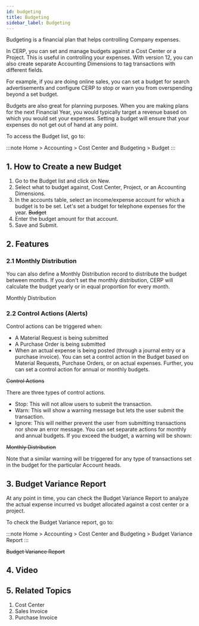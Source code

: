 ```yaml
---
id: budgeting
title: Budgeting
sidebar_label: Budgeting
---
```


Budgeting is a financial plan that helps controlling Company expenses.

In CERP, you can set and manage budgets against a Cost Center or a Project. This is useful in controlling your expenses. With version 12, you can also create separate Accounting Dimensions to tag transactions with different fields.

For example, if you are doing online sales, you can set a budget for search advertisements and configure CERP to stop or warn you from overspending beyond a set budget.

Budgets are also great for planning purposes. When you are making plans for the next Financial Year, you would typically target a revenue based on which you would set your expenses. Setting a budget will ensure that your expenses do not get out of hand at any point.

To access the Budget list, go to:

:::note
Home > Accounting > Cost Center and Budgeting > Budget
:::

## 1. How to Create a new Budget

1. Go to the Budget list and click on New.
1. Select what to budget against, Cost Center, Project, or an Accounting Dimensions.
1. In the accounts table, select an income/expense account for which a budget is to be set. Let's set a budget for telephone expenses for the year.
   ~~Budget~~
1. Enter the budget amount for that account.
1. Save and Submit.

## 2. Features

### 2.1 Monthly Distribution

You can also define a Monthly Distribution record to distribute the budget between months. If you don't set the monthly distribution, CERP will calculate the budget yearly or in equal proportion for every month.

Monthly Distribution

### 2.2 Control Actions (Alerts)

Control actions can be triggered when:

- A Material Request is being submitted
- A Purchase Order is being submitted
- When an actual expense is being posted (through a journal entry or a purchase invoice).
  You can set a control action in the Budget based on Material Requests, Purchase Orders, or on actual expenses. Further, you can set a control action for annual or monthly budgets.

~~Control Actions~~

There are three types of control actions.

- Stop: This will not allow users to submit the transaction.
- Warn: This will show a warning message but lets the user submit the transaction.
- Ignore: This will neither prevent the user from submitting transactions nor show an error message.
  You can set separate actions for monthly and annual budgets. If you exceed the budget, a warning will be shown:

~~Monthly Distribution~~

Note that a similar warning will be triggered for any type of transactions set in the budget for the particular Account heads.

## 3. Budget Variance Report

At any point in time, you can check the Budget Variance Report to analyze the actual expense incurred vs budget allocated against a cost center or a project.

To check the Budget Variance report, go to:

:::note
Home > Accounting > Cost Center and Budgeting > Budget Variance Report
:::

~~Budget Variance Report~~

## 4. Video

## 5. Related Topics

1. Cost Center
1. Sales Invoice
1. Purchase Invoice
